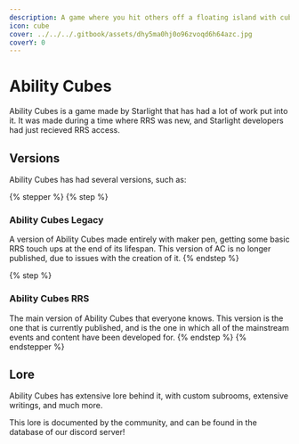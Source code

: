 ```yaml
---
description: A game where you hit others off a floating island with cubes!
icon: cube
cover: ../../../.gitbook/assets/dhy5ma0hj0o96zvoqd6h64azc.jpg
coverY: 0
---
```


# Ability Cubes

Ability Cubes is a game made by Starlight that has had a lot of work put into it. It was made during a time where RRS was new, and Starlight developers had just recieved RRS access.



## Versions

Ability Cubes has had several versions, such as:

{% stepper %}
{% step %}
### Ability Cubes Legacy

A version of Ability Cubes made entirely with maker pen, getting some basic RRS touch ups at the end of its lifespan. This version of AC is no longer published, due to issues with the creation of it.
{% endstep %}

{% step %}
### Ability Cubes RRS

The main version of Ability Cubes that everyone knows. This version is the one that is currently published, and is the one in which all of the mainstream events and content have been developed for.
{% endstep %}
{% endstepper %}



## Lore

Ability Cubes has extensive lore behind it, with custom subrooms, extensive writings, and much more.

This lore is documented by the community, and can be found in the database of our discord server!
